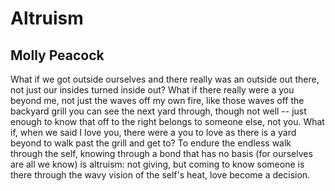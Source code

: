 # Altruism
## Molly Peacock
What if we got outside ourselves and there
really was an outside out there, not just
our insides turned inside out? What if there
really were a you beyond me, not just
the waves off my own fire, like those waves off
the backyard grill you can see the next yard through,
though not well -- just enough to know that off
to the right belongs to someone else, not you.
What if, when we said I love you, there were
a you to love as there is a yard beyond
to walk past the grill and get to? To endure
the endless walk through the self, knowing through a bond
that has no basis (for ourselves are all we know)
is altruism: not giving, but coming to know
someone is there through the wavy vision
of the self's heat, love become a decision.